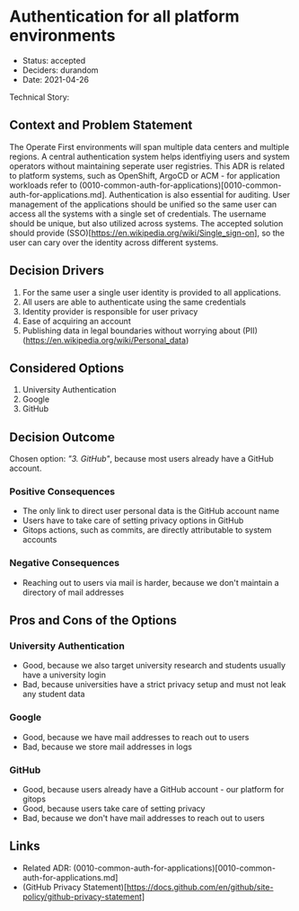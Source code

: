 # Authentication for all platform environments

* Status: accepted
* Deciders: durandom
* Date: 2021-04-26

Technical Story: 

## Context and Problem Statement

The Operate First environments will span multiple data centers and multiple regions. 
A central authentication system helps identfiying users and system operators without maintaining seperate user registries.
This ADR is related to platform systems, such as OpenShift, ArgoCD or ACM - for application workloads refer to (0010-common-auth-for-applications)[0010-common-auth-for-applications.md].
Authentication is also essential for auditing. User management of the applications should be unified so the same user can access all the systems with a single set of credentials. 
The username should be unique, but also utilized across systems.
The accepted solution should provide (SSO)[https://en.wikipedia.org/wiki/Single_sign-on], so the user can cary over the identity across different systems.

## Decision Drivers 

1. For the same user a single user identity is provided to all applications.
2. All users are able to authenticate using the same credentials
3. Identity provider is responsible for user privacy
4. Ease of acquiring an account
5. Publishing data in legal boundaries without worrying about (PII)(https://en.wikipedia.org/wiki/Personal_data)

## Considered Options

1. University Authentication
2. Google
3. GitHub

## Decision Outcome

Chosen option: _"3. GitHub"_, because most users already have a GitHub account.

### Positive Consequences

* The only link to direct user personal data is the GitHub account name 
* Users have to take care of setting privacy options in GitHub 
* Gitops actions, such as commits, are directly attributable to system accounts

### Negative Consequences

* Reaching out to users via mail is harder, because we don't maintain a directory of mail addresses

## Pros and Cons of the Options 

### University Authentication

* Good, because we also target university research and students usually have a university login
* Bad, because universities have a strict privacy setup and must not leak any student data

### Google

* Good, because we have mail addresses to reach out to users
* Bad, because we store mail addresses in logs

### GitHub

* Good, because users already have a GitHub account - our platform for gitops
* Good, because users take care of setting privacy
* Bad, because we don't have mail addresses to reach out to users

## Links

* Related ADR: (0010-common-auth-for-applications)[0010-common-auth-for-applications.md]
* (GitHub Privacy Statement)[https://docs.github.com/en/github/site-policy/github-privacy-statement]

<!-- markdownlint-disable-file MD013 -->
